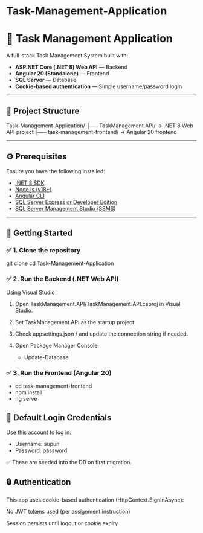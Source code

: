 # Task-Management-Application
 
# 📝 Task Management Application

A full-stack Task Management System built with:

- **ASP.NET Core (.NET 8) Web API** — Backend
- **Angular 20 (Standalone)** — Frontend
- **SQL Server** — Database
- **Cookie-based authentication** — Simple username/password login

---

## 📁 Project Structure

Task-Management-Application/
├── TaskManagement.API/ → .NET 8 Web API project
├── task-management-frontend/ → Angular 20 frontend

---

## ⚙️ Prerequisites

Ensure you have the following installed:

- [.NET 8 SDK](https://dotnet.microsoft.com/en-us/download)
- [Node.js (v18+)](https://nodejs.org)
- [Angular CLI](https://angular.io/cli)
- [SQL Server Express or Developer Edition](https://www.microsoft.com/en-us/sql-server/sql-server-downloads)
- [SQL Server Management Studio (SSMS)](https://aka.ms/ssmsfullsetup)

---

## 🚀 Getting Started

### ✅ 1. Clone the repository

git clone <your-repo-url>
cd Task-Management-Application

### ✅ 2. Run the Backend (.NET Web API)

Using Visual Studio

1. Open TaskManagement.API/TaskManagement.API.csproj in Visual Studio.

2. Set TaskManagement.API as the startup project.

3. Check appsettings.json /  and update the connection string if needed.

4. Open Package Manager Console:
   - Update-Database

### ✅ 3. Run the Frontend (Angular 20)

- cd task-management-frontend
- npm install
- ng serve    


## 👤 Default Login Credentials

Use this account to log in:

  - Username: supun
  - Password: password

✅ These are seeded into the DB on first migration.


## 🔒 Authentication
This app uses cookie-based authentication (HttpContext.SignInAsync):

No JWT tokens used (per assignment instruction)

Session persists until logout or cookie expiry